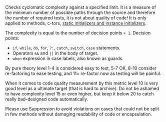 Checks cyclomatic complexity against a specified limit. It is a measure
of the minimum number of possible paths through the source and therefore
the number of required tests, it is not about quality of code! It is
only applied to methods, c-tors, [static initializers and instance
initializers](https://docs.oracle.com/javase/tutorial/java/javaOO/initial.html).

The complexity is equal to the number of decision points `+ 1`. Decision
points:

- `if`, `while`, `do`, `for`, `?:`, `catch`, `switch`, `case`
  statements.
- Operators `&&` and `||` in the body of target.
- `when` expression in case labels, also known as guards.

By pure theory level 1-4 is considered easy to test, 5-7 OK, 8-10
consider re-factoring to ease testing, and 11+ re-factor now as testing
will be painful.

When it comes to code quality measurement by this metric level 10 is
very good level as a ultimate target (that is hard to archive). Do not
be ashamed to have complexity level 15 or even higher, but keep it below
20 to catch really bad-designed code automatically.

Please use Suppression to avoid violations on cases that could not be
split in few methods without damaging readability of code or
encapsulation.
